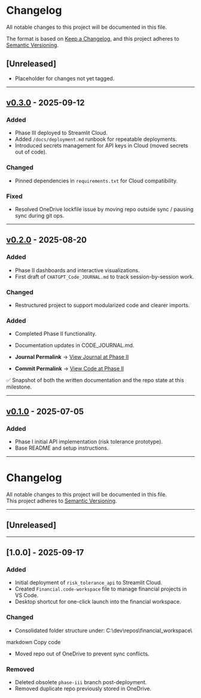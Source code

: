 # Changelog

All notable changes to this project will be documented in this file.

The format is based on [Keep a Changelog](https://keepachangelog.com/en/1.0.0/),
and this project adheres to [Semantic Versioning](https://semver.org/).

## \[Unreleased]

* Placeholder for changes not yet tagged.

---

## [v0.3.0] - 2025-09-12

### Added

* Phase III deployed to Streamlit Cloud.
* Added `/docs/deployment.md` runbook for repeatable deployments.
* Introduced secrets management for API keys in Cloud (moved secrets out of code).

### Changed

* Pinned dependencies in `requirements.txt` for Cloud compatibility.

### Fixed

* Resolved OneDrive lockfile issue by moving repo outside sync / pausing sync during git ops.

---

## [v0.2.0] - 2025-08-20

### Added

* Phase II dashboards and interactive visualizations.
* First draft of `CHATGPT_Code_JOURNAL.md` to track session-by-session work.

### Changed

* Restructured project to support modularized code and clearer imports.

### Added
- Completed Phase II functionality.
- Documentation updates in CODE_JOURNAL.md.

- **Journal Permalink** → [View Journal at Phase II](https://github.com/Senteio/risk_tolerance_api/blob/fa6db53e3a2e6f2fd5979b9be1f7bda244bdf141/CODE_JOURNAL.md)
- **Commit Permalink** → [View Code at Phase II](https://github.com/Senteio/risk_tolerance_api/commit/fa6db53e3a2e6f2fd5979b9be1f7bda244bdf141)

✅ Snapshot of both the written documentation and the repo state at this milestone.


---

## [v0.1.0] - 2025-07-05

### Added

* Phase I initial API implementation (risk tolerance prototype).
* Base README and setup instructions.

---

# Changelog

All notable changes to this project will be documented in this file.  
This project adheres to [Semantic Versioning](https://semver.org/).

---

## [Unreleased]

---

## [1.0.0] - 2025-09-17
### Added
- Initial deployment of `risk_tolerance_api` to Streamlit Cloud.
- Created `Financial.code-workspace` file to manage financial projects in VS Code.
- Desktop shortcut for one-click launch into the financial workspace.

### Changed
- Consolidated folder structure under:
C:\dev\repos\financial_workspace\

markdown
Copy code
- Moved repo out of OneDrive to prevent sync conflicts.

### Removed
- Deleted obsolete `phase-iii` branch post-deployment.
- Removed duplicate repo previously stored in OneDrive.

<!-- 🔗 Release Links (GitHub compare/tag) -->

<!-- Keep link refs at the very bottom so markdown autolinks resolve. Do not add content below this block. -->

[v0.3.0]: https://github.com/Senteio/risk_tolerance_api/compare/v0.2.0...v0.3.0
[v0.2.0]: https://github.com/Senteio/risk_tolerance_api/compare/v0.1.0...v0.2.0
[v0.1.0]: https://github.com/Senteio/risk_tolerance_api/releases/tag/v0.1.0
